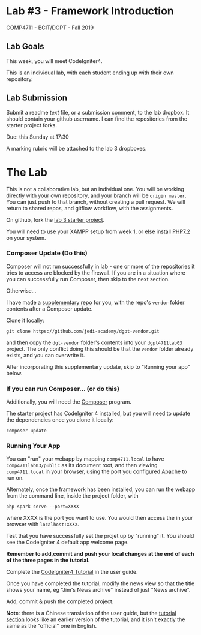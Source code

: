 # Lab #3 - Framework Introduction
COMP4711 - BCIT/DGPT - Fall 2019

## Lab Goals

This week, you will meet CodeIgniter4.

This is an individual lab, with each student ending up with their own repository.


## Lab Submission

Submit a readme *text* file, or a submission comment, to the lab dropbox. 
It should contain your github username. I can find the repositories from
the starter project forks.

Due: this Sunday at 17:30

A marking rubric will be attached to the lab 3 dropboxes.


# The Lab

This is not a collaborative lab, but an individual one.
You will be working directly with your own repository,
and your branch will be `origin master`. You can just push to that
branch, without creating a pull request.
We will return to shared repos, and gitflow workflow, with the assignments. 

On github, fork the [lab 3 starter project](https://github.com/jedi-academy/dgpt4711lab03).

You will need to use your XAMPP setup from week 1, or else install [PHP7.2](https://www.php.net/) on your system.

### Composer Update (Do this)

Composer will not run successfully in lab - one or more of the repositories it
tries to access are blocked by the firewall.
If you are in a situation where you can successfully run Composer, then skip to
the next section.

Otherwise...

I have made a [supplementary repo](https://github.com/jedi-academy/dgpt-vendor) for you,
with the repo's `vendor` folder contents after a Composer update.

Clone it locally:

    git clone https://github.com/jedi-academy/dgpt-vendor.git

and then copy the `dgt-vendor` folder's contents into your `dgpt4711lab03`
project. The only conflict doing this should be that the `vendor` folder already exists,
and you can overwrite it.

After incorporating this supplementary update, skip to "Running your app" below.

### If you can run Composer... (or do this)

Additionally, you will need the [Composer](https://getcomposer.org/) program.

The starter project has CodeIgniter 4 installed, but you will need to update
the dependencies once you clone it locally:

    composer update

### Running Your App

You can "run" your webapp by mapping `comp4711.local` to have `comp4711lab03/public` as its document root,
and then viewing `comp4711.local` in your browser, using the port you configured Apache to run on.

Alternately, once the framework has been installed, you can run the webapp from the command line, inside
the project folder, with 

    php spark serve --port=XXXX

where XXXX is the port you want to use. 
You would then access the in your browser with `localhost:XXXX`.

Test that you have successfully set the projet up by "running" it. 
You should see the CodeIgniter 4 default app welcome page.

**Remember to add,commit and push your local changes at the end of each of the three pages in the tutorial.**

Complete the [CodeIgniter4 Tutorial](https://codeigniter4.github.io/userguide/tutorial/index.html) in the user guide.

Once you have completed the tutorial, modify the news view so that the 
title shows your name, eg "Jim's News archive" instead of just "News archive".

Add, commit & push the completed project.

**Note**: there is a Chinese translation of the user guide, but the 
[tutorial section](https://codeigniter-chinese.github.io/codeigniter4-user-guide/tutorial/index.html#) looks like
an earlier version of the tutorial, and it isn't exactly the same as the "official" one in English.
